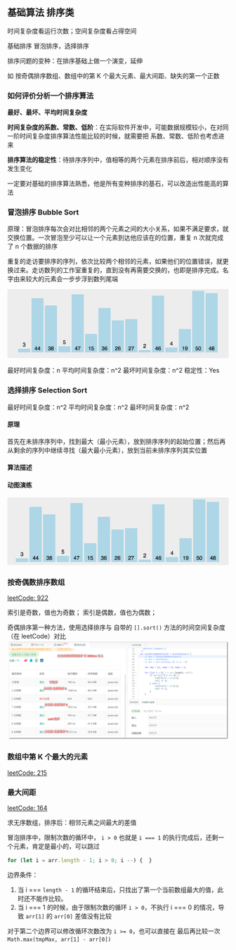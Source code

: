 
## 基础算法 排序类

时间复杂度看运行次数；空间复杂度看占得空间


基础排序 冒泡排序，选择排序

排序问题的变种：在排序基础上做一个演变，延伸

如 按奇偶排序数组、数组中的第 K 个最大元素、最大间距、缺失的第一个正数

### 如何评价分析一个排序算法

**最好、最坏、平均时间复杂度**

**时间复杂度的系数、常数、低阶**：在实际软件开发中，可能数据规模较小，在对同一阶时间复杂度排序算法性能比较的时候，就需要把 系数、常数、低阶也考虑进来

**排序算法的稳定性**：待排序序列中，值相等的两个元素在排序前后，相对顺序没有发生变化

一定要对基础的排序算法熟悉，他是所有变种排序的基石，可以改造出性能高的算法


### 冒泡排序 Bubble Sort

原理：冒泡排序每次会对比相邻的两个元素之间的大小关系，如果不满足要求，就交换位置。一次冒泡至少可以让一个元素到达他应该在的位置，重复 n 次就完成了 n 个数据的排序

重复的走访要排序的序列，依次比较两个相邻的元素，如果他们的位置错误，就更换过来。走访数列的工作室重复的，直到没有再需要交换的，也即是排序完成。名字由来较大的元素会一步步浮到数列尾端

![BubbleSortGif](./assets/bubble_sort.gif)

最好时间复杂度：n
平均时间复杂度：n^2
最坏时间复杂度：n^2
稳定性：Yes



### 选择排序 Selection Sort

最好时间复杂度：n^2
平均时间复杂度：n^2
最坏时间复杂度：n^2

#### 原理

首先在未排序序列中，找到最大（最小元素），放到排序序列的起始位置；然后再从剩余的序列中继续寻找（最大最小元素），放到当前未排序序列其实位置

#### 算法描述

#### 动图演练

![SelectionSort](./assets/selection_sort.gif)


### 按奇偶数排序数组

[leetCode: 922](https://leetcode-cn.com/problems/sort-array-by-parity-ii/)

索引是奇数，值也为奇数；
索引是偶数，值也为偶数；

奇偶排序第一种方法，使用选择排序与 自带的 `[].sort()` 方法的时间空间复杂度（在 leetCode）对比
![](./assets/2019-06-03-12-42-12.png)


### 数组中第 K 个最大的元素

[leetCode: 215](https://leetcode-cn.com/problems/kth-largest-element-in-an-array/)

### 最大间距

[leetCode: 164](https://leetcode-cn.com/problems/maximum-gap/)

求无序数组，排序后：相邻元素之间最大的差值

冒泡排序中，限制次数的循环中， `i > 0` 也就是 `i === 1` 的执行完成后，还剩一个元素，肯定是最小的，可以跳过

```js
for (let i = arr.length - 1; i > 0; i --) {  }
```

边界条件：
1. 当 i === `length - 1` 的循环结束后，只找出了第一个当前数组最大的值，此时还不能作比较。
2. 当 i === 1 的时候，由于限制次数的循环 `i > 0`，不执行 i === 0 的情况，导致 `arr[1]` 的 `arr[0]` 差值没有比较

对于第二个边界可以修改循环次数改为 `i >= 0`，也可以直接在 最后再比较一次 `Math.max(tmpMax, arr[1] - arr[0])`
